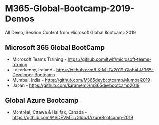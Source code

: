 # M365-Global-Bootcamp-2019-Demos
All Demo, Session Content from Microsoft Global Bootcamp 2019

## Microsoft 365 Global BootCamp
* Microsoft Teams Training - https://github.com/ltwlf/microsoft-teams-training
* Letterkenny, Ireland - https://github.com/LK-MUG/2019-Global-M365-Developer-Bootcamp
* Mumbai, India - https://github.com/M365devbootcamp/Mumbai2019
* Japan - https://github.com/karamem0/m365devbootcamp2019

## Global Azure Bootcamp

*  Montréal, Ottawa & Halifax, Canada - https://github.com/MSDEVMTL/GlobalAzureBootcamp-2019
